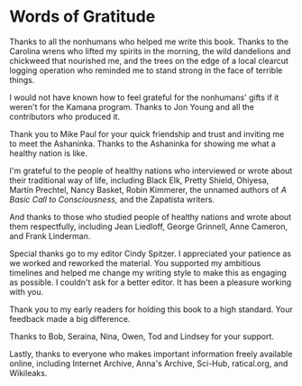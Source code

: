 # Words of Gratitude

Thanks to all the nonhumans who helped me write this book. Thanks to the Carolina wrens who lifted my spirits in the morning, the wild dandelions and chickweed that nourished me, and the trees on the edge of a local clearcut logging operation who reminded me to stand strong in the face of terrible things.

I would not have known how to feel grateful for the nonhumans' gifts if it weren't for the Kamana program. Thanks to Jon Young and all the contributors who produced it.

Thank you to Mike Paul for your quick friendship and trust and inviting me to meet the Ashaninka. Thanks to the Ashaninka for showing me what a healthy nation is like.

I'm grateful to the people of healthy nations who interviewed or wrote about their traditional way of life, including Black Elk, Pretty Shield, Ohiyesa, Martín Prechtel, Nancy Basket, Robin Kimmerer, the unnamed authors of _A Basic Call to Consciousness,_ and the Zapatista writers.

And thanks to those who studied people of healthy nations and wrote about them respectfully, including Jean Liedloff, George Grinnell, Anne Cameron, and Frank Linderman.

Special thanks go to my editor Cindy Spitzer. I appreciated your patience as we worked and reworked the material. You supported my ambitious timelines and helped me change my writing style to make this as engaging as possible. I couldn't ask for a better editor. It has been a pleasure working with you.

Thank you to my early readers for holding this book to a high standard. Your feedback made a big difference.

Thanks to Bob, Seraina, Nina, Owen, Tod and Lindsey for your support.

Lastly, thanks to everyone who makes important information freely available online, including Internet Archive, Anna's Archive, Sci-Hub, ratical.org, and Wikileaks.